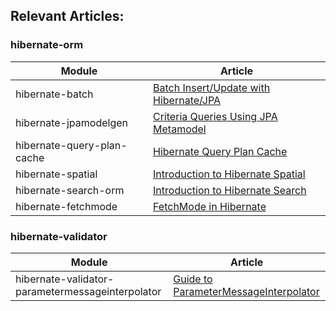 ## Relevant Articles: 

### hibernate-orm

Module | Article
--|--
hibernate-batch | [Batch Insert/Update with Hibernate/JPA](https://www.baeldung.com/jpa-hibernate-batch-insert-update)
hibernate-jpamodelgen | [Criteria Queries Using JPA Metamodel](https://www.baeldung.com/hibernate-criteria-queries-metamodel)
hibernate-query-plan-cache | [Hibernate Query Plan Cache](https://www.baeldung.com/hibernate-query-plan-cache)
hibernate-spatial | [Introduction to Hibernate Spatial](https://www.baeldung.com/hibernate-spatial)
hibernate-search-orm | [Introduction to Hibernate Search](https://github.com/ymmihw/Hibernate)
hibernate-fetchmode | [FetchMode in Hibernate](https://www.baeldung.com/hibernate-fetchmode)

### hibernate-validator

Module | Article
--|--
hibernate-validator-parametermessageinterpolator | [Guide to ParameterMessageInterpolator](https://www.baeldung.com/hibernate-parametermessageinterpolator)